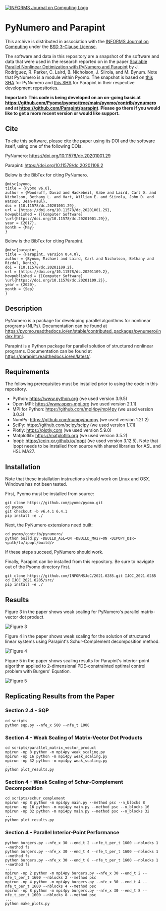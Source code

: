 [![INFORMS Journal on Computing Logo](https://INFORMSJoC.github.io/logos/INFORMS_Journal_on_Computing_Header.jpg)](https://pubsonline.informs.org/journal/ijoc)

# PyNumero and Parapint

This archive is distributed in association with the [INFORMS Journal
on Computing](https://pubsonline.informs.org/journal/ijoc) under the
[BSD 3-Clause License](LICENSE.md).

The software and data in this repository are a snapshot of the
software and data that were used in the research reported on in the
paper [Scalable Parallel Nonlinear Optimization with PyNumero and
Parapint](TBD) by J. Rodriguez, R. Parker, C. Laird, B. Nicholson,
J. Siirola, and M. Bynum.  Note that PyNumero is a module within
Pyomo. The snapshot is based on [this
SHA](https://github.com/Pyomo/pyomo/commit/a415dbfe3e1dfe343e7f829b6219a0e0b7fa8f0f)
for PyNumero and [this
SHA](https://github.com/Parapint/parapint/commit/6fcce1642a72faab54ad81cfe74da0cd57256c7b)
for Parapint in their respective development repositories.

**Important: This code is being developed on an on-going basis at
https://github.com/Pyomo/pyomo/tree/main/pyomo/contrib/pynumero and at
https://github.com/Parapint/parapint. Please go there if you would like to
get a more recent version or would like support.**

## Cite

To cite this software, please cite the [paper](TBD) using its DOI and the software itself, using one of the following DOIs.

PyNumero: https://doi.org/10.11578/dc.20201001.29

Parapint: https://doi.org/10.11578/dc.20201109.2

Below is the BibTex for citing PyNumero.

```
@misc{pyomo,
title = {Pyomo v6.0},
author = {Woodruff, David and Hackebeil, Gabe and Laird, Carl D. and Nicholson, Bethany L. and Hart, William E. and Siirola, John D. and Watson, Jean-Paul},
doi = {10.11578/dc.20201001.29},
url = {https://doi.org/10.11578/dc.20201001.29},
howpublished = {[Computer Software] \url{https://doi.org/10.11578/dc.20201001.29}},
year = {2017},
month = {May}
}
```

Below is the BibTex for citing Parapint.

```
@misc{parapint,
title = {Parapint, Version 0.4.0},
author = {Bynum, Michael and Laird, Carl and Nicholson, Bethany and Rizdal, Denis},
doi = {10.11578/dc.20201109.2},
url = {https://doi.org/10.11578/dc.20201109.2},
howpublished = {[Computer Software] \url{https://doi.org/10.11578/dc.20201109.2}},
year = {2020},
month = {Sep}
}
```

## Description

PyNumero is a package for developing parallel algorithms for nonlinear
programs (NLPs). Documentation can be found at
https://pyomo.readthedocs.io/en/stable/contributed_packages/pynumero/index.html.

Parapint is a Python package for parallel solution of structured
nonlinear programs. Documentation can be
found at https://parapint.readthedocs.io/en/latest/.

## Requirements

The following prerequisites must be installed prior to using the code in this repository.

* Python: https://www.python.org (we used version 3.9.5)
* Open MPI: https://www.open-mpi.org (we used version 2.1.1)
* MPI for Python: https://github.com/mpi4py/mpi4py (we used version 3.0.3)
* NumPy: https://github.com/numpy/numpy (we used version 1.21.2)
* SciPy: https://github.com/scipy/scipy (we used version 1.7.1)
* Plotly: https://plotly.com (we used version 5.9.0)
* Matplotlib: https://matplotlib.org (we used version 3.5.2)
* Ipopt: https://coin-or.github.io/Ipopt (we used version 3.12.5). Note that Ipopt needs to be installed from source with shared libraries for ASL and HSL MA27.

## Installation

Note that these installation instructions should work on Linux and OSX. Windows has not been tested.

First, Pyomo must be installed from source:

```
git clone https://github.com/pyomo/pyomo.git
cd pyomo
git checkout -b v6.4.1 6.4.1
pip install -e ./
```

Next, the PyNumero extensions need built:

```
cd pyomo/contrib/pynumero/
python build.py -DBUILD_ASL=ON -DBUILD_MA27=ON -DIPOPT_DIR=<path/to/ipopt/build/>
```

If these steps succeed, PyNumero should work.

Finally, Parapint can be installed from this repository. Be sure to
navigate out of the Pyomo directory first.

```
git clone https://github.com/INFORMSJoC/2021.0285.git IJOC_2021.0285
cd IJOC_2021.0285/src/
pip install -e ./
```

## Results

Figure 3 in the paper shows weak scaling for PyNumero's parallel matrix-vector dot product.

![Figure 3](results/figures/matvec_weak_scaling.png)

Figure 4 in the paper shows weak scaling for the solution of
structured linear systems using Parapint's Schur-Complement
decomposition method.

![Figure 4](results/figures/sc_weak_scaling.png)

Figure 5 in the paper shows scaling results for Parapint's
interior-point algorithm applied to 2-dimensional PDE-constrainted
optimal control problem with Burgers' Equation.

![Figure 5](results/figures/burgers_scaling.png)

## Replicating Results from the Paper

### Section 2.4 - SQP

```
cd scripts
python sqp.py --nfe_x 500 --nfe_t 1000
```

### Section 4 - Weak Scaling of Matrix-Vector Dot Products

```
cd scripts/parallel_matrix_vector_product
mpirun -np 8 python -m mpi4py weak_scaling.py
mpirun -np 16 python -m mpi4py weak_scaling.py
mpirun -np 32 python -m mpi4py weak_scaling.py
...
python plot_results.py
```

### Section 4 - Weak Scaling of Schur-Complement Decomposition

```
cd scripts/schur_complement
mpirun -np 8 python -m mpi4py main.py --method psc --n_blocks 8
mpirun -np 16 python -m mpi4py main.py --method psc --n_blocks 16
mpirun -np 32 python -m mpi4py main.py --method psc --n_blocks 32
...
python plot_results.py
```

### Section 4 - Parallel Interior-Point Performance

```
python burgers.py --nfe_x 30 --end_t 2 --nfe_t_per_t 1600 --nblocks 1 --method fs
python burgers.py --nfe_x 30 --end_t 4 --nfe_t_per_t 1600 --nblocks 1 --method fs
python burgers.py --nfe_x 30 --end_t 8 --nfe_t_per_t 1600 --nblocks 1 --method fs
...
mpirun -np 2 python -m mpi4py burgers.py --nfe_x 30 --end_t 2 --nfe_t_per_t 1600 --nblocks 2 --method psc
mpirun -np 4 python -m mpi4py burgers.py --nfe_x 30 --end_t 4 --nfe_t_per_t 1600 --nblocks 4 --method psc
mpirun -np 8 python -m mpi4py burgers.py --nfe_x 30 --end_t 8 --nfe_t_per_t 1600 --nblocks 8 --method psc
...
python make_plots.py
```
